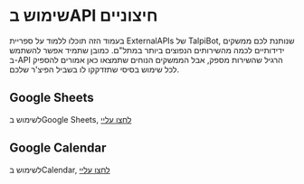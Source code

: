 # שימוש בAPI חיצוניים

בעמוד הזה תוכלו ללמוד על ספריית ExternalAPIs של TalpiBot, שנותנת לכם ממשקים ידידותיים לכמה מהשירותים הנפוצים ביותר במתל"ם. כמובן שתמיד אפשר להשתמש ב-API הרגיל שהשירות מספק, אבל הממשקים הנוחים שתמצאו כאן אמורים להספיק לכל שימוש בסיסי שתזדקקו לו בשביל הפיצ'ר שלכם.

## Google Sheets
לשימוש בGoogle Sheets, [לחצו עליי](Google-Sheets.md) 
## Google Calendar
לשימוש בCalendar, [לחצו עליי](Google-Calendar.md) 
